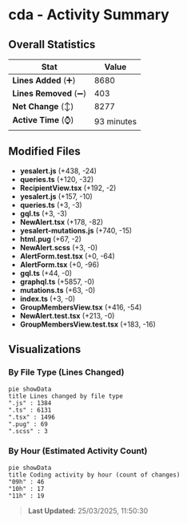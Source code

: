 # cda - Activity Summary 

## Overall Statistics

| Stat                   | Value                                                             |
| ---------------------- | ----------------------------------------------------------------- |
| **Lines Added** (➕)   | 8680                                          |
| **Lines Removed** (➖) | 403                                        |
| **Net Change** (↕)    | 8277                |
| **Active Time** (⌚)   | 93 minutes |


## Modified Files
- **yesalert.js** (+438, -24)
- **queries.ts** (+120, -32)
- **RecipientView.tsx** (+192, -2)
- **yesalert.js** (+157, -10)
- **queries.ts** (+3, -3)
- **gql.ts** (+3, -3)
- **NewAlert.tsx** (+178, -82)
- **yesalert-mutations.js** (+740, -15)
- **html.pug** (+67, -2)
- **NewAlert.scss** (+3, -0)
- **AlertForm.test.tsx** (+0, -64)
- **AlertForm.tsx** (+0, -96)
- **gql.ts** (+44, -0)
- **graphql.ts** (+5857, -0)
- **mutations.ts** (+63, -0)
- **index.ts** (+3, -0)
- **GroupMembersView.tsx** (+416, -54)
- **NewAlert.test.tsx** (+213, -0)
- **GroupMembersView.test.tsx** (+183, -16)

## Visualizations

### By File Type (Lines Changed)

```mermaid
pie showData
title Lines changed by file type
".js" : 1384
".ts" : 6131
".tsx" : 1496
".pug" : 69
".scss" : 3
```

### By Hour (Estimated Activity Count)

```mermaid
pie showData
title Coding activity by hour (count of changes)
"09h" : 46
"10h" : 17
"11h" : 19
```


> **Last Updated:** 25/03/2025, 11:50:30